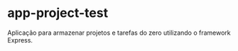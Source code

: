 # app-project-test
Aplicação para armazenar projetos e tarefas do zero utilizando o framework Express.
